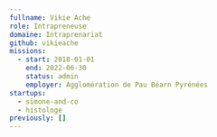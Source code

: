 ```yaml
---
fullname: Vikie Ache
role: Intrapreneuse
domaine: Intraprenariat
github: vikieache
missions:
  - start: 2018-01-01
    end: 2022-06-30
    status: admin
    employer: Agglomération de Pau Béarn Pyrénées
startups:
  - simone-and-co
  - histologe
previously: []
---
```

